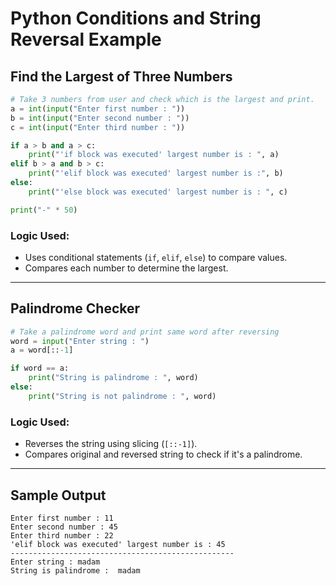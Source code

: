 # Python Conditions and String Reversal Example

##  Find the Largest of Three Numbers

```python
# Take 3 numbers from user and check which is the largest and print.
a = int(input("Enter first number : "))
b = int(input("Enter second number : "))
c = int(input("Enter third number : "))

if a > b and a > c:
    print("'if block was executed' largest number is : ", a)
elif b > a and b > c:
    print("'elif block was executed' largest number is :", b)
else:
    print("'else block was executed' largest number is : ", c)

print("-" * 50)
```

###  Logic Used:
- Uses conditional statements (`if`, `elif`, `else`) to compare values.
- Compares each number to determine the largest.

---

##  Palindrome Checker

```python
# Take a palindrome word and print same word after reversing
word = input("Enter string : ")
a = word[::-1]

if word == a:
    print("String is palindrome : ", word)
else:
    print("String is not palindrome : ", word)
```

###  Logic Used:
- Reverses the string using slicing (`[::-1]`).
- Compares original and reversed string to check if it's a palindrome.

---

##  Sample Output

```
Enter first number : 11
Enter second number : 45
Enter third number : 22
'elif block was executed' largest number is : 45
--------------------------------------------------
Enter string : madam
String is palindrome :  madam
```

